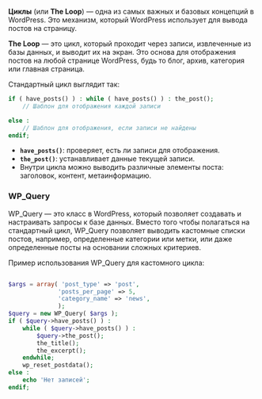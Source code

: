 **Циклы** (или **The Loop**) — одна из самых важных и базовых концепций в WordPress. Это механизм, который WordPress использует для вывода постов на страницу.

**The Loop** — это цикл, который проходит через записи, извлеченные из базы данных, и выводит их на экран. Это основа для отображения постов на любой странице WordPress, будь то блог, архив, категория или главная страница.


Стандартный цикл выглядит так:


```php
if ( have_posts() ) : while ( have_posts() ) : the_post(); 
	// Шаблон для отображения каждой записи

else : 
	// Шаблон для отображения, если записи не найдены
endif;
```

- **`have_posts()`**: проверяет, есть ли записи для отображения.
- **`the_post()`**: устанавливает данные текущей записи.
- Внутри цикла можно выводить различные элементы поста: заголовок, контент, метаинформацию.

### **WP_Query**

WP_Query — это класс в WordPress, который позволяет создавать и настраивать запросы к базе данных. Вместо того чтобы полагаться на стандартный цикл, WP_Query позволяет выводить кастомные списки постов, например, определенные категории или метки, или даже определенные посты на основании сложных критериев.

Пример использования WP_Query для кастомного цикла:

```php

$args = array( 'post_type' => 'post', 
			  'posts_per_page' => 5, 
			  'category_name' => 'news', 
			  ); 
$query = new WP_Query( $args );
if ( $query->have_posts() ) : 
	while ( $query->have_posts() ) : 
		$query->the_post(); 
		the_title(); 
		the_excerpt(); 
	endwhile; 
	wp_reset_postdata(); 
else : 
	echo 'Нет записей'; 
endif;
```